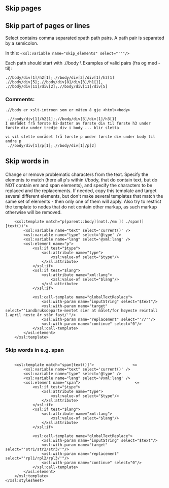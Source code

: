 ## Skip pages

## Skip part of pages or lines

Select contains comma separated xpath path pairs.
A path pair is separated by a semicolon.

In this:
``` <xsl:variable name="skip_elements" select="''"/> ```

Each path should start with .//body \\
Examples of valid pairs (fra og med - til):
```
.//body/div[1]/h2[1];.//body/div[3]/div[1]/h3[1]
.//body/div[5];.//body/div[8]/div[3]/h1[1], .//body/div[11]/div[2];.//body/div[11]/div[5]

```

### Comments:

```
.//body er xslt-introen som er måten å gje <html><body>

 .//body/div[1]/h2[1];.//body/div[3]/div[1]/h3[1]
I området frå første h2-datter av første div til første h3 under første div under tredje div i body ... blir sletta

vi vil slette området frå første p under første div under body til andre p
 .//body/div[1]/p[1];.//body/div[1]/p[2]
```

## Skip words in <p>

Change or remove problematic characters from the text.
Specify the elements to match (here all p's within
//body, that do contain text, but do NOT contain em and
span elements), and specify the characters
to be replaced and the replacements. If needed,
copy this template and target several different elements,
but don't make several templates that match the same set
of elements - then only one of them will apply. Also try
to restrict the template to nodes that do not contain
other markup, as such markup otherwise will be removed.

```
    <xsl:template match="p[parent::body][not(./em ]( ./span)][text())">
        <xsl:variable name="text" select='current()' />
        <xsl:variable name="type" select='@type' />
        <xsl:variable name="lang" select='@xml:lang' />
        <xsl:element name="p">
            <xsl:if test="$type">
                <xsl:attribute name="type">
                    <xsl:value-of select="$type"/>
                </xsl:attribute>
            </xsl:if>
            <xsl:if test="$lang">
                <xsl:attribute name="xml:lang">
                    <xsl:value-of select="$lang"/>
                </xsl:attribute>
            </xsl:if>

            <xsl:call-template name="globalTextReplace">
                <xsl:with-param name="inputString" select="$text"/>
                <xsl:with-param name="target" select="'Landbruksdeparte-mentet sier at målet/for høyeste reintall 1.april neste år står fast/'"/>
                <xsl:with-param name="replacement" select="'//'"/>
                <xsl:with-param name="continue" select="0"/>
            </xsl:call-template>
        </xsl:element>
    </xsl:template>
```

### Skip words in e.g. span

```

    <xsl:template match="span[text()]">                 <=
        <xsl:variable name="text" select='current()' />
        <xsl:variable name="type" select='@type' />
        <xsl:variable name="lang" select='@xml:lang' />
        <xsl:element name="span">                        <=
            <xsl:if test="$type">
                <xsl:attribute name="type">
                    <xsl:value-of select="$type"/>
                </xsl:attribute>
            </xsl:if>
            <xsl:if test="$lang">
                <xsl:attribute name="xml:lang">
                    <xsl:value-of select="$lang"/>
                </xsl:attribute>
            </xsl:if>

            <xsl:call-template name="globalTextReplace">
                <xsl:with-param name="inputString" select="$text"/>
                <xsl:with-param name="target" select="'str1/str2/str3/'"/>
                <xsl:with-param name="replacement" select="'rpl1/rpl2/rpl3/'"/>
                <xsl:with-param name="continue" select="0"/>
            </xsl:call-template>
        </xsl:element>
    </xsl:template>
</xsl:stylesheet>

```
